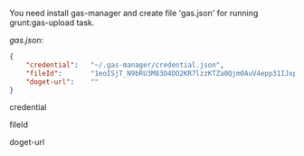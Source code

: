You need install gas-manager and create file 'gas.json' for running grunt:gas-upload task.

*gas.json:*
```json
{
    "credential":   "~/.gas-manager/credential.json",
    "fileId":       "1eoISjT_N9bRU3M83O4DO2KR7lzzKTZa0Qjm0AuV4epp31IJxpZuyQAma",
    "doget-url":    ""
}
```

credential


fileId


doget-url
